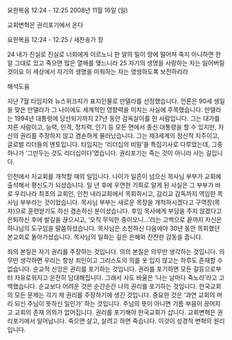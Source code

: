 요한복음 12:24 - 12:25 
2008년 11월 16일 (일)

교회변혁은 권리포기에서 온다



요한복음 12:24 - 12:25 / 새찬송가  장


24 내가 진실로 진실로 너희에게 이르노니 한 알의 밀이 땅에 떨어져 죽지 아니하면 한 알 그대로 있고 죽으면 많은 열매를 맺느니라 
25 자기의 생명을 사랑하는 자는 잃어버릴 것이요 이 세상에서 자기의 생명을 미워하는 자는 영생하도록 보전하리라

해석도움





지난 7월 타임지와 뉴스위크지가 표지인물로 만델라를 선정했습니다. 언론은 90세 생일을 맞은 만델라가 그 나이에도 세계적인 영향력을 미치는 사실에 주목했습니다. 만델라는 1994년 대통령에 당선되기까지 27년 동안 감옥살이를 한 사람입니다. 그는 대가를 치른 사람이고, 능력, 인격, 정치력, 인기 등 모든 면에서 종신 대통령을 할 수 있지만, 자신의 권리를 주장하지 않고 겸손하게 물러났습니다. 그는 제3세계의 정신적 지주이고, 글로벌 리더들의 멘토입니다. 타임지는 ‘리더십의 비밀’을 특집기사로 다루었는데, 그중 하나가 ‘그만두는 것도 리더십이다’였습니다. 권리포기는 죽는 것이 아니라 사는 길입니다.  

 인천에서 지교회를 개척할 때의 일입니다. 나이가 일흔이 넘으신 목사님 부부가 교회에 출석해서 평신도가 되셨습니다. 일 년 후에 우연한 기회로 알게 된 사실은 그 부부가 바로 우리나라 최초의 교회인, 인천 내리교회에서 목회하시고, 감리교 감독까지 역임한 목사님 부부라는 것이었습니다. 목사님 부부는 새로운 목장을 개척하시겠다고 구역장(목자)으로 훈련받기도 하신 겸손하신 분이셨습니다. 후임 목사에게 부담을 주지 않겠다고 은퇴하신 후에 발길을 끊으시고, ‘오직 무익한 종이오니…’라는 고백으로 끝까지 자신은 하나님의 도구임을 말씀하셨습니다. 목사님은 소천하신 다음에야 30년 동안 목회했던 본교회로 돌아가셨습니다. 목사님의 일화는 깊은 은혜와 잔잔한 감동을 줍니다. 

 죄의 본질은 자기 권리를 주장하는 것입니다. 의의 본질은 의무만 생각하는 것입니다. 의무만 생각하면 우리는 항상 죄인이고 그리스도의 의를 옷 입지 않고는 하루도 존재할 수 없습니다. 순교적 신앙은 권리를 포기하는 것입니다. 권리를 포기하면 모든 갈등으로부터 자유로워지고 온전히 담대해집니다. 그래서 사도 바울은 ‘나는 날마다 죽노라’라고 고백했습니다. 순교보다 어려운 것은 순간순간 나의 권리를 포기하는 것입니다. 한국교회의 모든 문제는 각기 제 권리를 주장하기에 생긴 것입니다. 중요한 것은 ‘과연 교회의 머리 되신 주님이 뜻하신 일인가’ 하는 것입니다. 주님의 뜻이 아니면 기름 부음이 끊어지고 교회의 존재 의의가 없어집니다. 권리를 포기해야 한국교회가 삽니다. 교회변혁은 권리포기에서 일어납니다. 죽으면 살고, 살려고 하면 죽습니다. 이것이 성경적 변혁의 원리입니다.